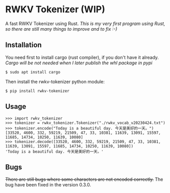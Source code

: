 # RWKV Tokenizer (WIP)

A fast RWKV Tokenizer using Rust. *This is my very first program using Rust, so there are still many things to improve and to fix :-)*

## Installation
You need first to install cargo (rust compiler), if you don't have it already. 
*Cargo will be not needed when I later publish the whl package in pypi*
```
$ sudo apt install cargo
```
Then install the rwkv-tokenizer python module:
```
$ pip install rwkv-tokenizer
```
## Usage
```
>>> import rwkv_tokenizer
>>> tokenizer = rwkv_tokenizer.Tokenizer("./rwkv_vocab_v20230424.txt")
>>> tokenizer.encode("Today is a beautiful day. 今天是美好的一天。")
[33520, 4600, 332, 59219, 21509, 47, 33, 10381, 11639, 13091, 15597, 11685, 14734, 10250, 11639, 10080]
>>> tokenizer.decode([33520, 4600, 332, 59219, 21509, 47, 33, 10381, 11639, 13091, 15597, 11685, 14734, 10250, 11639, 10080])
'Today is a beautiful day. 今天是美好的一天。'

```
## Bugs
~~There are still bugs where some characters are not encoded correctly.~~ The bug have been fixed in the version 0.3.0.